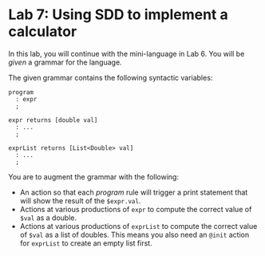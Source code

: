 # Lab 7: Using SDD to implement a calculator

In this lab, you will continue with the mini-language in Lab 6.  You will be *given* a grammar for the language.

The given grammar contains the following syntactic variables:

```
program
  : expr 
  ;
  
expr returns [double val]
  : ...
  ;
  
exprList returns [List<Double> val]
  : ...
  ;
```

You are to augment the grammar with the following:

- An action so that each _program_ rule will trigger a print statement that will show the result of the `$expr.val`.
- Actions at various productions of `expr` to compute the correct value of `$val` as a double.
- Actions at various productions of `exprList` to compute the correct value of `$val` as a list of doubles.
  This means you also need an `@init` action for `exprList` to create an empty list first.
